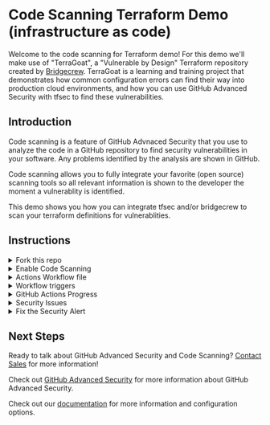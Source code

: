 # Code Scanning Terraform Demo (infrastructure as code)

Welcome to the code scanning for Terraform demo! For this demo we'll make use of "TerraGoat", a "Vulnerable by Design" Terraform repository created by [Bridgecrew](https://github.com/bridgecrewio). TerraGoat is a learning and training project that demonstrates how common configuration errors can find their way into production cloud environments, and how you can use GitHub Advanced Security with tfsec to find these vulnerabilities. 

## Introduction

Code scanning is a feature of GitHub Advnaced Security that you use to analyze the code in a GitHub repository to find security vulnerabilities in your software. Any problems identified by the analysis are shown in GitHub.

Code scanning allows you to fully integrate your favorite (open source) scanning tools so all relevant information is shown to the developer the moment a vulnerablity is identified.  

This demo shows you how you can integrate tfsec and/or bridgecrew to scan your terraform definitions for vulnerablities.

## Instructions

<details>
<summary>Fork this repo</summary>
<p> 
  
Begin by [forking this repo](https://docs.github.com/en/free-pro-team@latest/github/getting-started-with-github/fork-a-repo).
</p>
</details>

<details>
<summary>Enable Code Scanning</summary>
<p> 


#### Security tab

Click on the `Security` tab.

<img width="880" alt="Screenshot 2021-05-13 at 15 50 27" src="https://user-images.githubusercontent.com/24505883/118135201-06633a80-b403-11eb-94ca-829ae2e4f200.png">

#### Set up code scanning

Click `Set up code scanning`.

<img src="https://user-images.githubusercontent.com/6920330/96745792-8311c700-1394-11eb-83fd-e47d09bf148e.png" width="70%"/>

#### Setup Workflow

Click the `Setup this workflow` button by tfsec.

<img width="532" alt="Screenshot 2021-05-13 at 15 49 25" src="https://user-images.githubusercontent.com/24505883/118135249-15e28380-b403-11eb-9183-6d094098e9a1.png">


GitHub Code Scanning analyses which programming languages are used in a repository, and provides suggestions for scanning tools based on this information. Other scanning tools that are available in the overview include `Bridgecrew`, `Kubesec`, and others.
See tfsec's documentation for more information about [configuring](https://tfsec.dev/) this tool.
</p>
</details>

<details>
<summary>Actions Workflow file</summary>
<p>

#### Actions Workflow

The Actions Workflow file contains a number of different sections including:
1. Checking out the repository
2. Run tfsec
3. Upload results

<img width="746" alt="Screenshot 2021-05-13 at 15 59 23" src="https://user-images.githubusercontent.com/24505883/118136324-4a0a7400-b404-11eb-93eb-d749a0ad4e36.png">

Click `Start Commit` -> `Commit this file` to commit the changes to _main_ branch.
</p>
</details>

<details>
  
<summary>Workflow triggers</summary>
<p>

#### Workflow triggers

There are a [number of events](https://docs.github.com/en/free-pro-team@latest/actions/reference/events-that-trigger-workflows) that can trigger a GitHub Actions workflow. In this example, the workflow will be triggered on

<img width="640" alt="Screenshot 2021-05-13 at 16 02 17" src="https://user-images.githubusercontent.com/24505883/118136649-a077b280-b404-11eb-9085-a850144418d0.png">

- push to _main_ branch
- pull request to merge to _main_ branch
- on schedule, at 05:21 UTC on Thursdays.

Setting up the new actions workflow and committing it to _main_ branch in the step above will trigger the scan.

</p>
</details>


<details>
<summary>GitHub Actions Progress</summary>

<p>
 
#### GitHub Actions Progress

Click `Actions` tab -> `tfsec`

Click the specific workflow run. You can view the progress of the Workflow run until the analysis completes.

<img width="1274" alt="Screenshot 2021-05-13 at 16 03 44" src="https://user-images.githubusercontent.com/24505883/118136881-e0d73080-b404-11eb-8691-e45661f5a596.png">

</p>
</details>

<details>
<summary>Security Issues</summary>
<p>
  
Once the Workflow has completed, click the `Security` tab -> ` Code Scanning Alerts`. An security alert "EKS cluster should not have open CIDR range for public access" should be visible.

#### Security Alert View

Clicking on the security alert will provide details about the security alert including:
- A description of the issue
- The line of code that triggered the security alert
- A tag to the type of alert (Error, Warning, Note)
- The ability to dismiss the alert depending on certain conditions (false positive? won't fix? used in tests?)
- A link to tfsec's documentation for more information about the rule and mitigations options

<img width="1470" alt="Screenshot 2021-05-13 at 16 05 17" src="https://user-images.githubusercontent.com/24505883/118137368-6c50c180-b405-11eb-8f8f-7d4b5cb56fd6.png">

</details>

<details>
<p>  
  
<summary>Fix the Security Alert</summary>

In order to fix this specific alert, we will need to ensure that the destination file paths is the only location where files can be written to.

Click on the `Code` tab and [Edit](https://docs.github.com/en/free-pro-team@latest/github/managing-files-in-a-repository/editing-files-in-your-repository) the `terraform/aws/eks.tf` file. Navigate to Line 68 of the `eks.tf` file and modify the line:

```tf
  vpc_config {
    endpoint_private_access = true
    subnet_ids              = ["${aws_subnet.eks_subnet1.id}", "${aws_subnet.eks_subnet2.id}"]
  }
```

to

```tf
  vpc_config {
    endpoint_public_access = false
    public_access_cidrs = ["10.2.0.0/8"]
    subnet_ids              = ["${aws_subnet.eks_subnet1.id}", "${aws_subnet.eks_subnet2.id}"]
  }
```

Click `Create a new branch for this commit and start a pull request`, name the branch `eks-endpoint-fix`, and create the Pull Request.

#### Pull Request Status Check

In the Pull Request, you will notice that the tfsec Analysis has started as a status check. Wait until it completes.

<img width="959" alt="Screenshot 2021-05-13 at 17 41 17" src="https://user-images.githubusercontent.com/24505883/118150116-7af1a580-b412-11eb-8f9c-29e939c43777.png">


#### Security Alert Details

After the workflow completes, click on `Details` by the `Code scanning results / tfsec` status check. 

<img width="1007" alt="Screenshot 2021-05-13 at 17 42 12" src="https://user-images.githubusercontent.com/24505883/118150203-952b8380-b412-11eb-8ed6-1ed1c03980e6.png">


#### Fixed Alert

Notice that Code Scanning has detected that this Pull Request will fix two vulnerabilies that were detected before.

<img width="1155" alt="Screenshot 2021-05-13 at 17 43 02" src="https://user-images.githubusercontent.com/24505883/118150334-bb512380-b412-11eb-8ca9-53d27c9b714a.png">

Merge the Pull Request. After the Pull Request has been merged, another Workflow will kick off to scan the repository for any vulnerabilties. 

#### Closed Security Alerts

After the final Workflow has completed, navigate back to the `Security` tab and click `Closed`. Notice that the two alerts now shows up as closed issues.

<img width="1322" alt="Screenshot 2021-05-13 at 17 44 59" src="https://user-images.githubusercontent.com/24505883/118150555-fa7f7480-b412-11eb-8891-ca524994f2e2.png">

#### Traceability

Click on the security alert and notice that it details when the fix was made, by whom, and the specific commit. This provides full traceability to detail when and how a security alert was fixed and exactly what was changed to remediate the issue.

<img width="1015" alt="Screenshot 2021-05-13 at 17 45 56" src="https://user-images.githubusercontent.com/24505883/118150666-16831600-b413-11eb-89ca-69ca248bf1f1.png">


</p>
</details>

## Next Steps

Ready to talk about GitHub Advanced Security and Code Scanning? [Contact Sales](https://enterprise.github.com/contact) for more information!

Check out [GitHub Advanced Security](https://github.com/features/security) for more information about GitHub Advanced Security.

Check out our [documentation](https://docs.github.com/en/code-security/secure-coding/about-code-scanning) for more information and configuration options.



